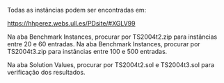 Todas as instâncias podem ser encontradas em:

https://hhperez.webs.ull.es/PDsite/#XGLV99

Na aba Benchmark Instances, procurar por TS2004t2.zip para instâncias entre 20 e 60 entradas.
Na aba Benchmark Instances, procurar por TS2004t3.zip para instâncias entre 100 e 500 entradas.

Na aba Solution Values, procurar por TS2004t2.sol e TS2004t3.sol para verificação dos resultados.

